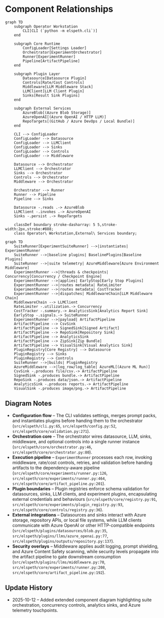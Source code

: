 # Component Relationships

```mermaid
graph TD
    subgraph Operator Workstation
        CLI[CLI (`python -m elspeth.cli`)]
    end

    subgraph Core Runtime
        ConfigLoader[Settings Loader]
        Orchestrator[ExperimentOrchestrator]
        Runner[ExperimentRunner]
        Pipeline[ArtifactPipeline]
    end

    subgraph Plugin Layer
        Datasource[Datasource Plugin]
        Controls[Rate/Cost Controls]
        Middleware[LLM Middleware Stack]
        LLMClient[LLM Client Plugin]
        Sinks[Result Sink Plugins]
    end

    subgraph External Services
        AzureBlob[(Azure Blob Storage)]
        AzureOpenAI[(Azure OpenAI / HTTP LLM)]
        RepoTargets[(GitHub / Azure DevOps / Local Bundle)]
    end

    CLI --> ConfigLoader
    ConfigLoader --> Datasource
    ConfigLoader --> LLMClient
    ConfigLoader --> Sinks
    ConfigLoader --> Controls
    ConfigLoader --> Middleware

    Datasource --> Orchestrator
    LLMClient --> Orchestrator
    Sinks --> Orchestrator
    Controls --> Orchestrator
    Middleware --> Orchestrator

    Orchestrator --> Runner
    Runner --> Pipeline
    Pipeline --> Sinks

    Datasource -.reads .-> AzureBlob
    LLMClient -.invokes .-> AzureOpenAI
    Sinks -.persist .-> RepoTargets

    classDef boundary stroke-dasharray: 5 5,stroke-width:2px,stroke:#888;
    class Operator\ Workstation,External\ Services boundary;
```

<!-- UPDATED DIAGRAM 2025-10-12: Added suite orchestration, middleware lifecycle, analytics sinks, and artifact chaining -->
```mermaid
graph TD
    SuiteRunner[ExperimentSuiteRunner] -->|instantiates| ExperimentRunner
    SuiteRunner -->|baseline plugins| BaselinePlugins[Baseline Plugins]
    SuiteRunner -->|suite telemetry| AzureMiddleware[Azure Environment Middleware]
    ExperimentRunner -->|threads & checkpoints| Concurrency[Concurrency / Checkpoint Engine]
    ExperimentRunner -->|applies| EarlyStop[Early Stop Plugins]
    ExperimentRunner -->|routes metadata| RateLimiter
    ExperimentRunner -->|routes metadata| CostTracker
    ExperimentRunner -->|dispatches| MiddlewareChain[LLM Middleware Chain]
    MiddlewareChain --> LLMClient
    RateLimiter -.utilization.-> Concurrency
    CostTracker -.summary.-> AnalyticsSink[Analytics Report Sink]
    EarlyStop -.signals.-> SuiteRunner
    ExperimentRunner -->|payload| ArtifactPipeline
    ArtifactPipeline --> CsvSink
    ArtifactPipeline --> SignedSink[Signed Artifact]
    ArtifactPipeline --> RepoSink[Repository Sink]
    ArtifactPipeline --> AnalyticsSink
    ArtifactPipeline --> ZipSink[Zip Bundle]
    ArtifactPipeline --> VisualSink[Visual Analytics Sink]
    PluginRegistry[Core Registry] --> Datasource
    PluginRegistry --> Sinks
    PluginRegistry --> Controls
    SuiteRunner -->|builds| PluginRegistry
    AzureMiddleware -->|log_row/log_table| AzureML[(Azure ML Run)]
    CsvSink -.produces file/csv.-> ArtifactPipeline
    SignedSink -.produces bundle.-> ArtifactPipeline
    RepoSink -.produces data/json.-> ArtifactPipeline
    AnalyticsSink -.produces reports.-> ArtifactPipeline
    VisualSink -.produces image/png.-> ArtifactPipeline
```

## Diagram Notes
- **Configuration flow** – The CLI validates settings, merges prompt packs, and instantiates plugins before handing them to the orchestrator (`src/elspeth/cli.py:65`, `src/elspeth/config.py:52`, `src/elspeth/core/validation.py:271`).
- **Orchestration core** – The orchestrator wires datasource, LLM, sinks, middleware, and optional controls into a single runner instance (`src/elspeth/core/orchestrator.py:46`, `src/elspeth/core/orchestrator.py:80`).
- **Execution pipeline** – `ExperimentRunner` processes each row, invoking middleware, rate/cost controls, retries, and validation before handing artifacts to the dependency-aware pipeline (`src/elspeth/core/experiments/runner.py:126`, `src/elspeth/core/experiments/runner.py:464`, `src/elspeth/core/artifact_pipeline.py:201`).
- **Plugin boundaries** – Plugin registries enforce schema validation for datasources, sinks, LLM clients, and experiment plugins, encapsulating external credentials and behaviours (`src/elspeth/core/registry.py:91`, `src/elspeth/core/experiments/plugin_registry.py:93`, `src/elspeth/core/controls/registry.py:36`).
- **External integrations** – Datasources and sinks interact with Azure storage, repository APIs, or local file systems, while LLM clients communicate with Azure OpenAI or other HTTP-compatible endpoints (`src/elspeth/plugins/datasources/blob.py:35`, `src/elspeth/plugins/llms/azure_openai.py:77`, `src/elspeth/plugins/outputs/repository.py:137`).
- **Security overlays** – Middleware applies audit logging, prompt shielding, and Azure Content Safety scanning, while security levels propagate into the artifact pipeline to gate downstream consumption (`src/elspeth/plugins/llms/middleware.py:70`, `src/elspeth/core/experiments/runner.py:208`, `src/elspeth/core/artifact_pipeline.py:192`).
<!-- UPDATE 2025-10-12: Concurrency, early-stop, analytics-reporting, visual sink, and Azure telemetry flows are captured in the extended diagram above (see `src/elspeth/core/experiments/runner.py:365`, `src/elspeth/plugins/outputs/analytics_report.py:11`, `src/elspeth/plugins/outputs/visual_report.py:11`, `src/elspeth/plugins/llms/middleware_azure.py:180`). -->

## Update History
- 2025-10-12 – Added extended component diagram highlighting suite orchestration, concurrency controls, analytics sinks, and Azure telemetry touchpoints.

